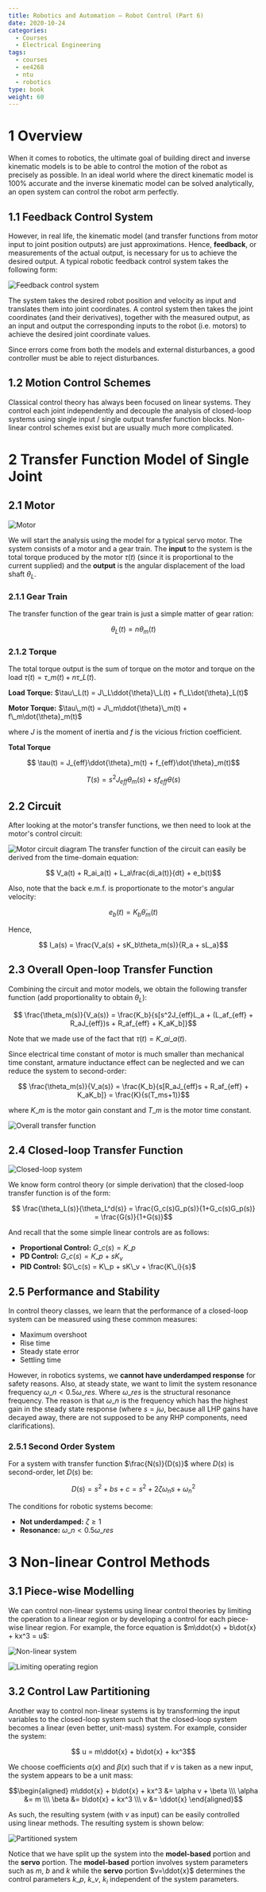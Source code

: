 ```yaml
---
title: Robotics and Automation – Robot Control (Part 6)
date: 2020-10-24
categories:
  - Courses
  - Electrical Engineering
tags:
  - courses
  - ee4268
  - ntu
  - robotics
type: book
weight: 60
---
```


# 1 Overview

When it comes to robotics, the ultimate goal of building direct and inverse kinematic models is to be able to control the motion of the robot as precisely as possible. In an ideal world where the direct kinematic model is 100% accurate and the inverse kinematic model can be solved analytically, an open system can control the robot arm perfectly.

## 1.1 Feedback Control System

However, in real life, the kinematic model (and transfer functions from motor input to joint position outputs) are just approximations. Hence, **feedback**, or measurements of the actual output, is necessary for us to achieve the desired output. A typical robotic feedback control system takes the following form:

![Feedback control system](1-16.png)

The system takes the desired robot position and velocity as input and translates them into joint coordinates. A control system then takes the joint coordinates (and their derivatives), together with the measured output, as an input and output the corresponding inputs to the robot (i.e. motors) to achieve the desired joint coordinate values.

Since errors come from both the models and external disturbances, a good controller must be able to reject disturbances.

## 1.2 Motion Control Schemes

Classical control theory has always been focused on linear systems. They control each joint independently and decouple the analysis of closed-loop systems using single input / single output transfer function blocks. Non-linear control schemes exist but are usually much more complicated.

# 2 Transfer Function Model of Single Joint

## 2.1 Motor

![Motor](1-17.png)

We will start the analysis using the model for a typical servo motor. The system consists of a motor and a gear train. The **input** to the system is the total torque produced by the motor $\tau(t)$ (since it is proportional to the current supplied) and the **output** is the angular displacement of the load shaft $\theta_L$.

### 2.1.1 Gear Train

The transfer function of the gear train is just a simple matter of gear ration:

$$ \theta_L(t) = n \theta_m(t)$$

### 2.1.2 Torque

The total torque output is the sum of torque on the motor and torque on the load $\tau(t) = \tau\_m(t) + n\tau\_L(t)$.

**Load Torque:** $\tau\_L(t) = J\_L\ddot{\theta}\_L(t) + f\_L\dot{\theta}_L(t)$

**Motor Torque:** $\tau\_m(t) = J\_m\ddot{\theta}\_m(t) + f\_m\dot{\theta}_m(t)$

where $J$ is the moment of inertia and $f$ is the vicious friction coefficient.

**Total Torque**

$$ \tau(t) = J_{eff}\ddot{\theta}_m(t) + f_{eff}\dot{\theta}_m(t)$$

$$ T(s)=s^2J_{eff}\theta_m(s)+sf_{eff}\theta(s)$$

## 2.2 Circuit

After looking at the motor's transfer functions, we then need to look at the motor's control circuit:

![Motor circuit diagram](1-18.png)
The transfer function of the circuit can easily be derived from the time-domain equation:

$$ V_a(t) + R_ai_a(t) + L_a\frac{di_a(t)}{dt} + e_b(t)$$

Also, note that the back e.m.f. is proportionate to the motor's angular velocity:

$$ e_b(t) = K_b \dot{\theta}_m(t)$$

Hence,

$$ I_a(s) = \frac{V_a(s) + sK_b\theta_m(s)}{R_a + sL_a}$$

## 2.3 Overall Open-loop Transfer Function

Combining the circuit and motor models, we obtain the following transfer function (add proportionality to obtain $\theta_L$):

$$ \frac{\theta_m(s)}{V_a(s)} = \frac{K_b}{s[s^2J_{eff}L_a + (L_af_{eff} + R_aJ_{eff})s + R_af_{eff} + K_aK_b]}$$

Note that we made use of the fact that $\tau(t) = K\_ai\_a(t)$.

Since electrical time constant of motor is much smaller than mechanical time constant, armature inductance effect can be neglected and we can reduce the system to second-order:

$$ \frac{\theta_m(s)}{V_a(s)} = \frac{K_b}{s[R_aJ_{eff}s + R_af_{eff} + K_aK_b]} = \frac{K}{s(T_ms+1)}$$

where $K\_m$ is the motor gain constant and $T\_m$ is the motor time constant.

![Overall transfer function](1-19.png)

## 2.4 Closed-loop Transfer Function

![Closed-loop system](1-20.png)

We know form control theory (or simple derivation) that the closed-loop transfer function is of the form:

$$ \frac{\theta_L(s)}{\theta_L^d(s)} = \frac{G_c(s)G_p(s)}{1+G_c(s)G_p(s)} = \frac{G(s)}{1+G(s)}$$

And recall that the some simple linear controls are as follows:

- **Proportional Control:** $G\_c(s) = K\_p$
- **PD Control:** $G\_c(s) = K\_p + sK_v$
- **PID Control:** $G\_c(s) = K\_p + sK\_v + \frac{K\_i}{s}$

## 2.5 Performance and Stability

In control theory classes, we learn that the performance of a closed-loop system can be measured using these common measures:

- Maximum overshoot
- Rise time
- Steady state error
- Settling time

However, in robotics systems, we **cannot have underdamped response** for safety reasons. Also, at steady state, we want to limit the system resonance frequency $\omega\_n < 0.5 \omega\_{res}$. Where $\omega\_{res}$ is the structural resonance frequency. The reason is that $\omega\_n$ is the frequency which has the highest gain in the steady state response (where $s = j\omega$, because all LHP gains have decayed away, there are not supposed to be any RHP components, need clarifications).

### 2.5.1 Second Order System

For a system with transfer function $\frac{N(s)}{D(s)}$ where $D(s)$ is second-order, let $D(s)$ be:

$$ D(s) = s^2 + bs + c = s^2 + 2\zeta\omega_ns + \omega_n^2$$

The conditions for robotic systems become:

- **Not underdamped:** $\zeta \ge 1$
- **Resonance:** $\omega\_n < 0.5 \omega\_{res}$

# 3 Non-linear Control Methods

## 3.1 Piece-wise Modelling

We can control non-linear systems using linear control theories by limiting the operation to a linear region or by developing a control for each piece-wise linear region. For example, the force equation is $m\ddot{x} + b\dot{x} + kx^3 = u$:

![Non-linear system](1-21.png)

![Limiting operating region](2-8.png)

## 3.2 Control Law Partitioning

Another way to control non-linear systems is by transforming the input variables to the closed-loop system such that the closed-loop system becomes a linear (even better, unit-mass) system. For example, consider the system:

$$ u = m\ddot{x} + b\dot{x} + kx^3$$

We choose coefficients $\alpha(x)$ and $\beta(x)$ such that if $v$ is taken as a new input, the system appears to be a unit mass:

$$\begin{aligned} m\ddot{x} + b\dot{x} + kx^3 &= \alpha v + \beta \\\ \alpha &= m \\\ \beta &= b\dot{x} + kx^3 \\\ v &= \ddot{x} \end{aligned}$$

As such, the resulting system (with $v$ as input) can be easily controlled using linear methods. The resulting system is shown below:

![Partitioned system](1-22.png)

Notice that we have split up the system into the **model-based** portion and the **servo** portion. The **model-based** portion involves system parameters such as $m$, $b$ and $k$ while the **servo** portion $v=\ddot{x}$ determines the control parameters $k\_p$, $k\_v$, $k_i$ independent of the system parameters.
